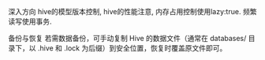 深入方向
hive的模型版本控制,
hive的性能注意, 内存占用控制使用lazy:true. 频繁读写使用事务.

备份与恢复
若需数据备份，可手动复制 Hive 的数据文件（通常在 databases/ 目录下，以 .hive 和 .lock 为后缀）到安全位置，恢复时覆盖原文件即可。